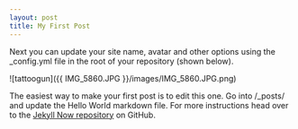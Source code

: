 ```yaml
---
layout: post
title: My First Post 
---
```


Next you can update your site name, avatar and other options using the _config.yml file in the root of your repository (shown below).

![tattoogun]({{ IMG_5860.JPG }}/images/IMG_5860.JPG.png)

The easiest way to make your first post is to edit this one. Go into /_posts/ and update the Hello World markdown file. For more instructions head over to the [Jekyll Now repository](https://github.com/barryclark/jekyll-now) on GitHub.
